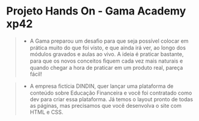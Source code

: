 # Projeto Hands On - Gama Academy xp42

 >* A Gama preparou um  desaﬁo para  que  seja  possível 
    colocar em prática muito do que foi visto, e que 
    ainda irá ver, ao longo dos módulos gravados e 
    aulas ao vivo. A ideia é praticar bastante, para que 
    os novos conceitos ﬁquem cada vez mais naturais 
    e  quando  chegar  a  hora  de  praticar  em  um 
    produto real, pareça fácil!

>* A empresa ﬁctícia DINDIN, quer lançar uma plataforma de conteúdo sobre Educação Financeira e você foi 
    contratado como dev para criar essa plataforma.
    Já temos o layout pronto de todas as páginas, mas precisamos que você desenvolva o site com HTML e 
    CSS.